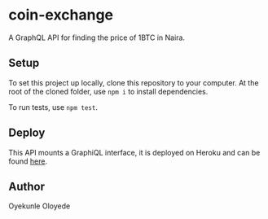 # coin-exchange

A GraphQL API for finding the price of 1BTC in Naira.

## Setup

To set this project up locally, clone this repository to your computer. At the root of the cloned folder, use `npm i` to install dependencies.

To run tests, use `npm test`.

## Deploy

This API mounts a GraphiQL interface, it is deployed on Heroku and can be found [here](https://coin-exchanger.herokuapp.com/graphiql).

## Author

Oyekunle Oloyede
